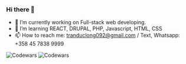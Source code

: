 ### Hi there 👋

- 🔭 I’m currently working on Full-stack web developing.
- 🌱 I’m learning REACT, DRUPAL, PHP, Javascript, HTML, CSS
- 📫 How to reach me: tranduclong092@gmail.com / Text, Whatsapp: +358 45 7838 9999
<!-- 
- 👯 I’m looking to collaborate on ...
- 🤔 I’m looking for help with ...
- 💬 Ask me about ...
- 😄 Pronouns: ...
- ⚡ Fun fact: ...
-->

![Codewars](https://github.r2v.ch/codewars?user=dk10119&top_languages=true)
![Codewars](https://github.r2v.ch/codewars?user=dk10119&name=true&hide_clan=true&top_languages=true&stroke=%23b362ff&theme=gradient_purple_dark_by_level)
